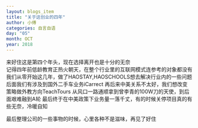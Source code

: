 ```yaml
---
layout: blogs_item
title: "关于这创业的四年"
author: 小傅
categories: 自言自语
day: "05"
month: OCT
year: 2018
---
```




来好住这是第四个年头，现在选择离开也是十分的无奈<br>
记得四年前低龄教育正热火朝天，在整个行业里的互联网模式连参考的对象都没有
我们从零开始这几年，做了HAOSTAY,HAOSCHOOLS想去解决行业内的一些问题
后面我们有涉及到国外二手车业务iCarrect
再后来中美关系不太好，我们想改变策略做外教方向TeachTours
从风口一路通顺拿到曾李青的100W刀的天使，到后面艰难融到A轮
最后终于在中美政策下业务量一落千丈，有的时候关停项目真的有些无奈，冷暖自知

最后整理公司的一些事物的时候，心里各种不是滋味，再见了好住



